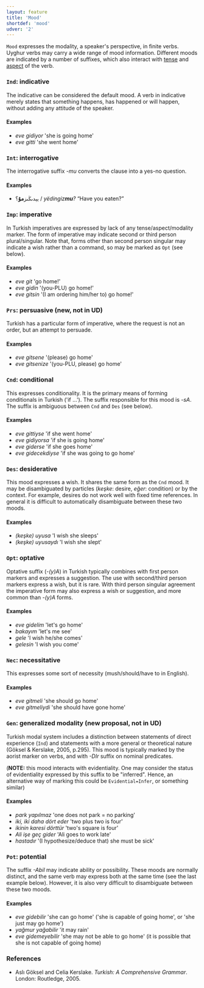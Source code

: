```yaml
---
layout: feature
title: 'Mood'
shortdef: 'mood'
udver: '2'
---
```


`Mood` expresses the modality, a speaker's perspective, in finite verbs.
Uyghur verbs may carry a wide range of mood information.
Different moods are indicated by a number of suffixes, which also interact with [tense](Tense) and [aspect](Aspect) of the verb.

### <a name="Ind">`Ind`</a>: indicative

The indicative can be considered the default mood. A verb in indicative merely states that something happens, has happened or will happen, without adding any attitude of the speaker.

#### Examples

* *eve gidiyor* 'she is going home'
* *eve gitti* 'she went home'

### <a name="Int">`Int`</a>: interrogative

The interrogative suffix _-mu_ converts the clause into a yes-no question.

#### Examples

* يېدىڭىز<b>مۇ</b>؟ / _yëdingiz<b>mu</b>?_ “Have you eaten?”

### <a name="Imp">`Imp`</a>: imperative

In Turkish imperatives are expressed by lack of any tense/aspect/modality marker. The form of imperative may indicate second or third person plural/singular. Note that, forms other than second person singular may indicate a wish rather than a command, so may be marked as `Opt` (see below).

#### Examples

* *eve git* 'go home!'
* *eve gidin* '(you-PLU) go home!'
* *eve gitsin* '(I am ordering him/her to) go home!'

### <a name="Prs">`Prs`</a>: persuasive (**new, not in UD**)

Turkish has a particular form of imperative, where the request is not an order, but an attempt to persuade.

#### Examples

* *eve gitsene* '(please) go home'
* *eve gitsenize* '(you-PLU, please) go home'

### <a name="Cnd">`Cnd`</a>: conditional

This expresses conditionality.
It is the primary means of forming conditionals in Turkish ('if ...').
The suffix responsible for this mood is *-sA*.
The suffix is ambiguous between `Cnd` and `Des` (see below).

#### Examples

* *eve gittiyse* 'if she went home'
* *eve gidiyorsa* 'if she is going home'
* *eve giderse* 'if she goes home'
* *eve gidecekdiyse* 'if she was going to go home'

### <a name="Des">`Des`</a>: desiderative

This mood expresses a wish.
It shares the same form as the `Cnd` mood.
It may be disambiguated by particles (*keşke*: desire, *eğer*: condition) or by the context.
For example, desires do not work well with fixed time references.
In general it is difficult to automatically disambiguate between these two moods.

#### Examples

* *(keşke) uyusa* 'I wish she sleeps'
* *(keşke) uyusaydı* 'I wish she slept'

### <a name="Opt">`Opt`</a>: optative

Optative suffix (*-(y)A*) in Turkish typically combines with first person markers and expresses a suggestion.
The use with second/third person markers express a wish, but it is rare.
With third person singular agreement the imperative form may also express a wish or suggestion, and more common than *-(y)A* forms.

#### Examples

* *eve gidelim* 'let's go home'
* *bakayım* 'let's me see'
* *gele* 'I wish he/she comes'
* *gelesin* 'I wish you come'

### <a name="Nec">`Nec`</a>: necessitative

This expresses some sort of necessity (mush/should/have to in English).

#### Examples

* *eve gitmeli* 'she should go home'
* *eve gitmeliydi* 'she should have gone home'

### <a name="Gen">`Gen`</a>: generalized modality (**new proposal, not in UD**)

Turkish modal system includes a distinction between statements of direct experience (`Ind`) and statements with a more general or theoretical nature (Göksel & Kerslake, 2005, p.295).
This mood is typically marked by the aorist marker on verbs, and with *-DIr* suffix on nominal predicates.

(**NOTE:** this mood interacts with evidentiality.  One may consider the status of evidentiality expressed by this suffix to be "inferred". Hence, an alternative way of marking this could be `Evidential=Infer`, or something similar)

#### Examples

* *park yapılmaz* 'one does not park = no parking'
* *iki, iki daha dört eder* 'two plus two is four'
* *ikinin karesi dörttür* 'two's square is four'
* *Ali işe geç gider* 'Ali goes to work late'
* *hastadır* '(I hypothesize/deduce that) she must be sick'

### <a name="Pot">`Pot`</a>: potential

The suffix *-Abil* may indicate ability or possibility.
These moods are normally distinct, and the same verb may express both at the same time (see the last example below).
However, it is also very difficult to disambiguate between these two moods.

#### Examples
* *eve gidebilir* 'she can go home' ('she is capable of going home', or 'she just may go home')
* *yağmur yağabilir* 'it may rain'
* *eve gidemeyebilir* 'she may not be able to go home' (it is possible that she is not capable of going home)

### References
- Aslı Göksel and Celia Kerslake. _Turkish: A Comprehensive Grammar_.
  London: Routledge, 2005.

<!-- Interlanguage links updated So kvě 14 19:02:21 CEST 2022 -->
